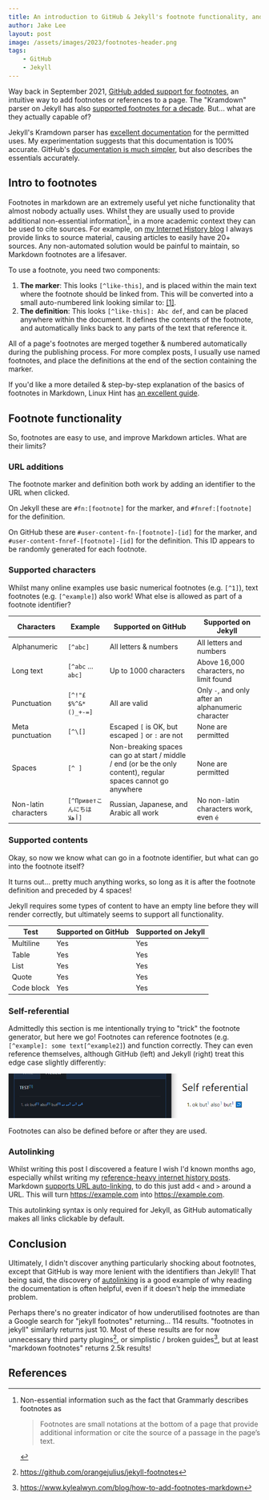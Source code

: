 ```yaml
---
title: An introduction to GitHub & Jekyll's footnote functionality, and finding its limits
author: Jake Lee
layout: post
image: /assets/images/2023/footnotes-header.png
tags:
    - GitHub
    - Jekyll
---
```


Way back in September 2021, [GitHub added support for footnotes](https://github.blog/changelog/2021-09-30-footnotes-now-supported-in-markdown-fields/), an intuitive way to add footnotes or references to a page. The "Kramdown" parser on Jekyll has also [supported footnotes for a decade](https://github.com/muan/scribble/issues/14#issuecomment-20422760). But... what are they actually capable of?

Jekyll's Kramdown parser has [excellent documentation](https://kramdown.gettalong.org/syntax.html#footnotes) for the permitted uses. My experimentation suggests that this documentation is 100% accurate. GitHub's [documentation is much simpler](https://docs.github.com/en/get-started/writing-on-github/getting-started-with-writing-and-formatting-on-github/basic-writing-and-formatting-syntax#footnotes), but also describes the essentials accurately. 

## Intro to footnotes

Footnotes in markdown are an extremely useful yet niche functionality that almost nobody actually uses. Whilst they are usually used to provide additional non-essential information[^footnote-definition], in a more academic context they can be used to cite sources. For example, on [my Internet History blog](https://history.jakelee.co.uk/) I always provide links to source material, causing articles to easily have 20+ sources. Any non-automated solution would be painful to maintain, so Markdown footnotes are a lifesaver.

To use a footnote, you need two components:

1. **The marker**: This looks `[^like-this]`, and is placed within the main text where the footnote should be linked from. This will be converted into a small auto-numbered link looking similar to: [[1]](#).
2. **The definition**: This looks `[^like-this]: Abc def`, and can be placed anywhere within the document. It defines the contents of the footnote, and automatically links back to any parts of the text that reference it.

All of a page's footnotes are merged together & numbered automatically during the publishing process. For more complex posts, I usually use named footnotes, and place the definitions at the end of the section containing the marker. 

If you'd like a more detailed & step-by-step explanation of the basics of footnotes in Markdown, Linux Hint has [an excellent guide](https://linuxhint.com/markdown-footnotes/).

[^footnote-definition]: Non-essential information such as the fact that Grammarly describes footnotes as 
    > Footnotes are small notations at the bottom of a page that provide additional information or cite the source of a passage in the page’s text.
    [^grammarly]

[^grammarly]: <https://www.grammarly.com/blog/footnotes/>

## Footnote functionality

So, footnotes are easy to use, and improve Markdown articles. What are their limits?

### URL additions

The footnote marker and definition both work by adding an identifier to the URL when clicked. 

On Jekyll these are `#fn:[footnote]` for the marker, and `#fnref:[footnote]` for the definition. 

On GitHub these are `#user-content-fn-[footnote]-[id]` for the marker, and `#user-content-fnref-[footnote]-[id]` for the definition. This ID appears to be randomly generated for each footnote.

### Supported characters

Whilst many online examples use basic numerical footnotes (e.g. `[^1]`), text footnotes (e.g. `[^example]`) also work! What else is allowed as part of a footnote identifier?

| Characters | Example | Supported on GitHub | Supported on Jekyll |
| --- | --- | --- | --- |
| Alphanumeric | `[^abc]` | All letters & numbers | All letters and numbers|
| Long text | `[^abc` ... `abc]` | Up to 1000 characters | Above 16,000 characters, no limit found |
| Punctuation | `[^!"£$%^&*()_+-=]` | All are valid | Only `-`, and only after an alphanumeric character |
| Meta punctuation | `[^\[]` | Escaped `[` is OK, but escaped `]` or `:` are not | None are permitted |
| Spaces | `[^ ]` | Non-breaking spaces can go at start / middle / end (or be the only content), regular spaces cannot go anywhere | None are permitted |
| Non-latin characters | `[^Приветこんにちはأهلا]` | Russian, Japanese, and Arabic all work | No non-latin characters work, even `é` |

### Supported contents

Okay, so now we know what can go in a footnote identifier, but what can go into the footnote itself?

It turns out... pretty much anything works, so long as it is after the footnote definition and preceded by 4 spaces! 

Jekyll requires some types of content to have an empty line before they will render correctly, but ultimately seems to support all functionality.

| Test | Supported on GitHub | Supported on Jekyll |
| --- | --- | --- |
| Multiline | Yes | Yes |
| Table | Yes | Yes |
| List | Yes | Yes |
| Quote | Yes | Yes |
| Code block | Yes | Yes |

### Self-referential

Admittedly this section is me intentionally trying to "trick" the footnote generator, but here we go! Footnotes can reference footnotes (e.g. `[^example]: some text[^example2]`) and function correctly. They can even reference themselves, although GitHub (left) and Jekyll (right) treat this edge case slightly differently:

[![](/assets/images/2023/footnotes-self.png)](/assets/images/2023/footnotes-self.png)

Footnotes can also be defined before or after they are used.

### Autolinking

Whilst writing this post I discovered a feature I wish I'd known months ago, especially whilst writing my [reference-heavy internet history posts](https://history.jakelee.co.uk/million-dollar-homepage/#references). Markdown [supports URL auto-linking](https://daringfireball.net/projects/markdown/syntax#autolink), to do this just add `<` and `>` around a URL. This will turn https://example.com into <https://example.com>.

This autolinking syntax is only required for Jekyll, as GitHub automatically makes all links clickable by default.

## Conclusion

Ultimately, I didn't discover anything particularly shocking about footnotes, except that GitHub is way more lenient with the identifiers than Jekyll! That being said, the discovery of [autolinking](#autolinking) is a good example of why reading the documentation is often helpful, even if it doesn't help the immediate problem.

Perhaps there's no greater indicator of how underutilised footnotes are than a Google search for "jekyll footnotes" returning... 114 results. "footnotes in jekyll" similarly returns just 10. Most of these results are for now unnecessary third party plugins[^unnecessary], or simplistic / broken guides[^broken-guide], but at least "markdown footnotes" returns 2.5k results! 

[^unnecessary]: <https://github.com/orangejulius/jekyll-footnotes>
[^broken-guide]: <https://www.kylealwyn.com/blog/how-to-add-footnotes-markdown>


## References
